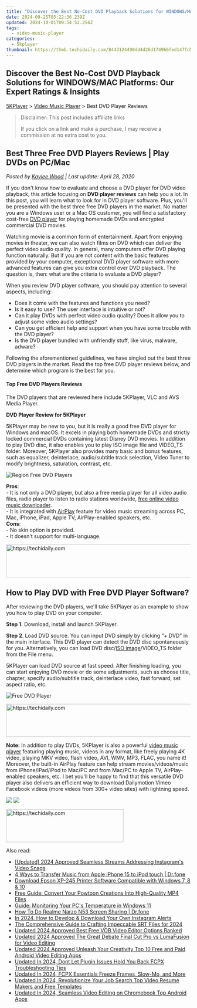 ```yaml
---
title: "Discover the Best No-Cost DVD Playback Solutions for WINDOWS/MAC Platforms: Our Expert Ratings & Insights"
date: 2024-09-25T05:22:36.239Z
updated: 2024-10-01T09:54:52.256Z
tags:
  - video-music-player
categories:
  - 5kplayer
thumbnail: https://thmb.techidaily.com/8443124490dd4d26d174966fed147fd5721a9572389508714a7b16fe1b9aa1b0.jpg
---
```


## Discover the Best No-Cost DVD Playback Solutions for WINDOWS/MAC Platforms: Our Expert Ratings & Insights

[5KPlayer](https://tools.techidaily.com/5kplayer/products/) \> [Video Music Player](https://tools.techidaily.com/5kplayer/video-music-player/) \> Best DVD Player Reviews

>  Disclaimer: This post includes affiliate links
>
>  If you click on a link and make a purchase, I may receive a commission at no extra cost to you.
>

## Best Three Free DVD Players Reviews | Play DVDs on PC/Mac

 _Posted by [Kaylee Wood](https://www.quora.com/profile/Amanda-Hu-21) | Last update: April 28, 2020_

If you don't know how to evaluate and choose a DVD player for DVD video playback, this article focusing on **DVD player reviews** can help you a lot. In this post, you will learn what to look for in DVD player software. Plus, you'll be presented with the best three free DVD players in the market. No matter you are a Windows user or a Mac OS customer, you will find a satisfactory cost-free [DVD player](https://tools.techidaily.com/5kplayer/video-music-player/) for playing homemade DVDs and encrypted commercial DVD movies. 

Watching movie is a common form of entertainment. Apart from enjoying movies in theater, we can also watch films on DVD which can deliver the perfect video audio quality. In general, many computers offer DVD playing function naturally. But if you are not content with the basic features provided by your computer, exceptional DVD player software with more advanced features can give you extra control over DVD playback. The question is, then: what are the criteria to evaluate a DVD player? 

When you review DVD player software, you should pay attention to several aspects, including:

* Does it come with the features and functions you need?
* Is it easy to use? The user interface is intuitive or not?
* Can it play DVDs with perfect video audio quality? Does it allow you to adjust some video audio settings?
* Can you get efficient help and support when you have some trouble with the DVD player?
* Is the DVD player bundled with unfriendly stuff, like virus, malware, adware?

Following the aforementioned guidelines, we have singled out the best three DVD players in the market. Read the top free DVD player reviews below, and determine which program is the best for you.

#### **Top Free DVD Players Reviews**

The DVD players that are reviewed here include 5KPlayer, VLC and AVS Media Player.

**DVD Player Review for 5KPlayer**

 5KPlayer may be new to you, but it is really a good free DVD player for Windows and macOS. It excels in playing both homemade DVDs and strictly locked commercial DVDs containing latest Disney DVD movies. In addition to play DVD disc, it also enables you to play ISO image file and VIDEO\_TS folder. Moreover, 5KPlayer also provides many basic and bonus features, such as equalizer, deinterlace, audio/subtitle track selection, Video Tuner to modify brightness, saturation, contrast, etc.

![Region Free DVD Players](https://www.5kplayer.com/video-music-player/img/5kplayer-freeaacplayer-yxt-030601.jpg) 

**Pros**:  
 \- It is not only a DVD player, but also a free media player for all video audio files, radio player to listen to radio stations worldwide, [free online video music downloader](https://tools.techidaily.com/5kplayer/youtube-download/).   
 \- It is integrated with [AirPlay](https://tools.techidaily.com/5kplayer/airplay/) feature for video music streaming across PC, Mac, iPhone, iPad, Apple TV, AirPlay-enabled speakers, etc.  
**Cons**:  
 \- No skin option is provided.  
 \- It doesn't support for multi-language.

<!-- affiliate ads begin -->
<a href="https://coinrule.sjv.io/c/5597632/1610918/18409" target="_top" id="1610918">
  <img src="//a.impactradius-go.com/display-ad/18409-1610918" border="0" alt="https://techidaily.com" width="728" height="90"/>
</a>
<img height="0" width="0" src="https://coinrule.sjv.io/i/5597632/1610918/18409" style="position:absolute;visibility:hidden;" border="0" />
<!-- affiliate ads end -->

## How to Play DVD with Free DVD Player Software?

After reviewing the DVD players, we'll take 5KPlayer as an example to show you how to play DVD on your computer.

**Step 1.** Download, install and launch 5KPlayer. 

**Step 2**. Load DVD source. You can input DVD simply by clicking "+ DVD" in the main interface. This DVD player can detect the DVD disc spontaneously for you. Alternatively, you can load DVD disc/[ISO image](https://tools.techidaily.com/5kplayer/video-music-player/)/VIDEO\_TS folder from the File menu.

5KPlayer can load DVD source at fast speed. After finishing loading, you can start enjoying DVD movie or do some adjustments, such as choose title, chapter, specify audio/subtitle track, deinterlace video, fast forward, set aspect ratio, etc.

![Free DVD Player](https://www.5kplayer.com/video-music-player/img/dvd-player.jpg) 

<!-- affiliate ads begin -->
<a href="https://appsumo.8odi.net/c/5597632/2118311/7443" target="_top" id="2118311">
  <img src="//a.impactradius-go.com/display-ad/7443-2118311" border="0" alt="https://techidaily.com" width="728" height="90"/>
</a>
<img height="0" width="0" src="https://appsumo.8odi.net/i/5597632/2118311/7443" style="position:absolute;visibility:hidden;" border="0" />
<!-- affiliate ads end -->

**Note:** In addition to play DVDs, 5KPlayer is also a powerful [video music player](https://tools.techidaily.com/5kplayer/video-music-player/) featuring playing music, videos in any format, like freely playing 4K video, playing MKV video, flash video, AVI, WMV, MP3, FLAC, you name it! Moreover, the built-in AirPlay feature can help stream movies/videos/music from iPhone/iPad/iPod to Mac/PC and from Mac/PC to Apple TV, AirPlay-enabled speakers, etc. I bet you'll be happy to find that this versatile DVD player also delivers an efficient way to download Dailymotion Vimeo Facebook videos (more videos from 300+ video sites) with lightning speed.

[![](https://www.5kplayer.com/video-music-player/../button/freedownbackwin.png)](https://tools.techidaily.com/5kplayer/products/) [![](https://www.5kplayer.com/video-music-player/../button/freedownbackmac.png)](https://tools.techidaily.com/5kplayer/products/)

<!-- affiliate ads begin -->
<a href="https://wigfever.sjv.io/c/5597632/2014857/22899" target="_top" id="2014857">
  <img src="//a.impactradius-go.com/display-ad/22899-2014857" border="0" alt="https://techidaily.com" width="320" height="90"/>
</a>
<img height="0" width="0" src="https://wigfever.sjv.io/i/5597632/2014857/22899" style="position:absolute;visibility:hidden;" border="0" />
<!-- affiliate ads end -->

<ins class="adsbygoogle"
     style="display:block"
     data-ad-format="autorelaxed"
     data-ad-client="ca-pub-7571918770474297"
     data-ad-slot="1223367746"></ins>

<ins class="adsbygoogle"
     style="display:block"
     data-ad-client="ca-pub-7571918770474297"
     data-ad-slot="8358498916"
     data-ad-format="auto"
     data-full-width-responsive="true"></ins>

<span class="atpl-alsoreadstyle">Also read:</span>
<div><ul>
<li><a href="https://instagram-video-recordings.techidaily.com/updated-2024-approved-seamless-streams-addressing-instagrams-video-snags/"><u>[Updated] 2024 Approved Seamless Streams Addressing Instagram's Video Snags</u></a></li>
<li><a href="https://iphone-transfer.techidaily.com/4-ways-to-transfer-music-from-apple-iphone-15-to-ipod-touch-drfone-by-drfone-transfer-from-ios/"><u>4 Ways to Transfer Music from Apple iPhone 15 to iPod touch | Dr.fone</u></a></li>
<li><a href="https://driver-download.techidaily.com/download-epson-xp-245-printer-software-compatible-with-windows-7-8-and-10/"><u>Download Epson XP-245 Printer Software Compatible with Windows 7, 8 & 10</u></a></li>
<li><a href="https://blog-min.techidaily.com/free-guide-convert-your-powtoon-creations-into-high-quality-mp4-files/"><u>Free Guide: Convert Your Powtoon Creations Into High-Quality MP4 Files</u></a></li>
<li><a href="https://techidaily.com/guide-monitoring-your-pcs-temperature-in-windows-11/"><u>Guide: Monitoring Your PC's Temperature in Windows 11</u></a></li>
<li><a href="https://screen-mirror.techidaily.com/how-to-do-realme-narzo-n53-screen-sharing-drfone-by-drfone-android/"><u>How To Do Realme Narzo N53 Screen Sharing | Dr.fone</u></a></li>
<li><a href="https://some-techniques.techidaily.com/in-2024-how-to-develop-and-download-your-own-instagram-alerts/"><u>In 2024, How to Develop & Download Your Own Instagram Alerts</u></a></li>
<li><a href="https://some-guidance.techidaily.com/the-comprehensive-guide-to-crafting-impeccable-srt-files-for-2024/"><u>The Comprehensive Guide to Crafting Impeccable SRT Files for 2024</u></a></li>
<li><a href="https://video-creation-software.techidaily.com/updated-2024-approved-best-free-vob-video-editor-options-ranked/"><u>Updated 2024 Approved Best Free VOB Video Editor Options Ranked</u></a></li>
<li><a href="https://video-creation-software.techidaily.com/updated-2024-approved-the-great-debate-final-cut-pro-vs-lumafusion-for-video-editing/"><u>Updated 2024 Approved The Great Debate Final Cut Pro vs LumaFusion for Video Editing</u></a></li>
<li><a href="https://video-creation-software.techidaily.com/updated-2024-approved-unleash-your-creativity-top-10-free-and-paid-android-video-editing-apps/"><u>Updated 2024 Approved Unleash Your Creativity Top 10 Free and Paid Android Video Editing Apps</u></a></li>
<li><a href="https://video-creation-software.techidaily.com/updated-in-2024-dont-let-plugin-issues-hold-you-back-fcpx-troubleshooting-tips/"><u>Updated In 2024, Dont Let Plugin Issues Hold You Back FCPX Troubleshooting Tips</u></a></li>
<li><a href="https://video-creation-software.techidaily.com/updated-in-2024-fcpx-essentials-freeze-frames-slow-mo-and-more/"><u>Updated In 2024, FCPX Essentials Freeze Frames, Slow-Mo, and More</u></a></li>
<li><a href="https://video-creation-software.techidaily.com/updated-in-2024-revolutionize-your-job-search-top-video-resume-makers-and-free-templates/"><u>Updated In 2024, Revolutionize Your Job Search Top Video Resume Makers and Free Templates</u></a></li>
<li><a href="https://video-creation-software.techidaily.com/updated-in-2024-seamless-video-editing-on-chromebook-top-android-apps/"><u>Updated In 2024, Seamless Video Editing on Chromebook Top Android Apps</u></a></li>
</ul></div>


